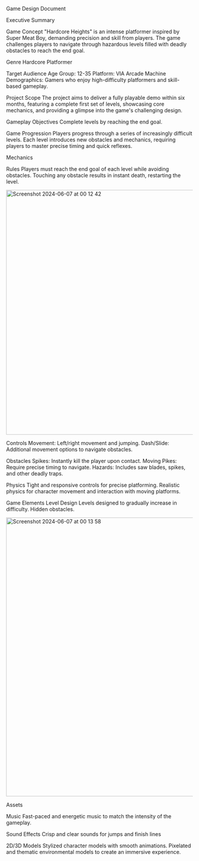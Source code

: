 Game Design Document


Executive Summary

Game Concept
"Hardcore Heights" is an intense platformer inspired by Super Meat Boy, demanding precision and skill from players. The game challenges players to navigate through hazardous levels filled with deadly obstacles to reach the end goal.

Genre
Hardcore Platformer


Target Audience
Age Group: 12-35
Platform: VIA Arcade Machine
Demographics: Gamers who enjoy high-difficulty platformers and skill-based gameplay.

Project Scope
The project aims to deliver a fully playable demo within six months, featuring a complete first set of levels, showcasing core mechanics, and providing a glimpse into the game's challenging design.

Gameplay
Objectives
Complete levels by reaching the end goal.

Game Progression
Players progress through a series of increasingly difficult levels. Each level introduces new obstacles and mechanics, requiring players to master precise timing and quick reflexes.

Mechanics

Rules
Players must reach the end goal of each level while avoiding obstacles.
Touching any obstacle results in instant death, restarting the level.

<img width="659" alt="Screenshot 2024-06-07 at 00 12 42" src="https://github.com/dwuwuwu/GMD/assets/99435591/822fcc26-4168-4121-b99c-eacc6b7bd8b9">

Controls
Movement: Left/right movement and jumping.
Dash/Slide: Additional movement options to navigate obstacles.

Obstacles
Spikes: Instantly kill the player upon contact.
Moving Pikes: Require precise timing to navigate.
Hazards: Includes saw blades, spikes, and other deadly traps.

Physics
Tight and responsive controls for precise platforming.
Realistic physics for character movement and interaction with moving platforms.

Game Elements
Level Design
Levels designed to gradually increase in difficulty.
Hidden obstacles.


<img width="751" alt="Screenshot 2024-06-07 at 00 13 58" src="https://github.com/dwuwuwu/GMD/assets/99435591/e6dd64e9-2351-4ff0-84c3-c98a853cbaab">


Assets

Music
Fast-paced and energetic music to match the intensity of the gameplay.

Sound Effects
Crisp and clear sounds for jumps and finish lines

2D/3D Models
Stylized character models with smooth animations.
Pixelated and thematic environmental models to create an immersive experience.


